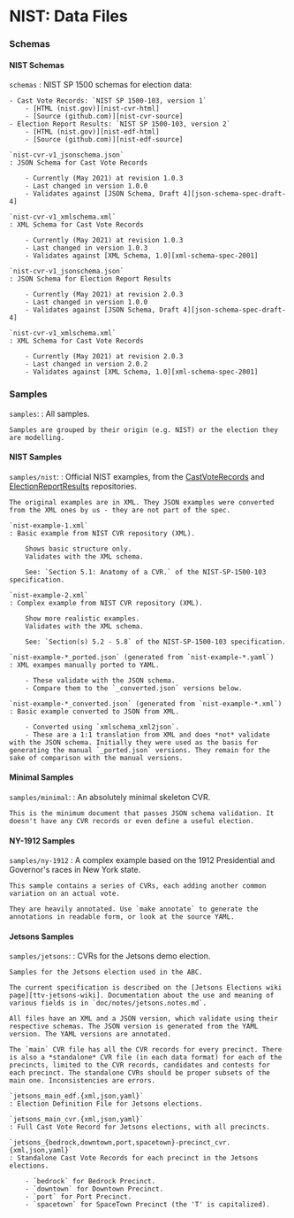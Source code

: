# NIST: Data Files

### Schemas

#### NIST Schemas

`schemas`
: NIST SP 1500 schemas for election data:

    - Cast Vote Records: `NIST SP 1500-103, version 1`
        - [HTML (nist.gov)][nist-cvr-html]
        - [Source (github.com)][nist-cvr-source]
    - Election Report Results: `NIST SP 1500-103, version 2`
        - [HTML (nist.gov)][nist-edf-html]
        - [Source (github.com)][nist-edf-source]

    `nist-cvr-v1_jsonschema.json`
    : JSON Schema for Cast Vote Records

        - Currently (May 2021) at revision 1.0.3
        - Last changed in version 1.0.0
        - Validates against [JSON Schema, Draft 4][json-schema-spec-draft-4]

    `nist-cvr-v1_xmlschema.xml`
    : XML Schema for Cast Vote Records

        - Currently (May 2021) at revision 1.0.3
        - Last changed in version 1.0.3
        - Validates against [XML Schema, 1.0][xml-schema-spec-2001]

    `nist-cvr-v1_jsonschema.json`
    : JSON Schema for Election Report Results

        - Currently (May 2021) at revision 2.0.3
        - Last changed in version 1.0.0
        - Validates against [JSON Schema, Draft 4][json-schema-spec-draft-4]

    `nist-cvr-v1_xmlschema.xml`
    : XML Schema for Cast Vote Records

        - Currently (May 2021) at revision 2.0.3
        - Last changed in version 2.0.2
        - Validates against [XML Schema, 1.0][xml-schema-spec-2001]

### Samples

`samples`:
: All samples.

    Samples are grouped by their origin (e.g. NIST) or the election they are modelling.

#### NIST Samples

`samples/nist`:
: Official NIST examples, from the [CastVoteRecords][nist-cvr-source] and [ElectionReportResults][nist-edf-source] repositories.

    The original examples are in XML. They JSON examples were converted from the XML ones by us - they are not part of the spec.

    `nist-example-1.xml`
    : Basic example from NIST CVR repository (XML).

        Shows basic structure only.
        Validates with the XML schema.
        
        See: `Section 5.1: Anatomy of a CVR.` of the NIST-SP-1500-103 specification.

    `nist-example-2.xml`
    : Complex example from NIST CVR repository (XML).

        Show more realistic examples.
        Validates with the XML schema.

        See: `Section(s) 5.2 - 5.8` of the NIST-SP-1500-103 specification.

    `nist-example-*_ported.json` (generated from `nist-example-*.yaml`)
    : XML exampes manually ported to YAML.

        - These validate with the JSON schema.
        - Compare them to the `_converted.json` versions below.

    `nist-example-*_converted.json` (generated from `nist-example-*.xml`)
    : Basic example converted to JSON from XML.

        - Converted using `xmlschema_xml2json`.
        - These are a 1:1 translation from XML and does *not* validate with the JSON schema. Initially they were used as the basis for generating the manual `_ported.json` versions. They remain for the sake of comparison with the manual versions.

#### Minimal Samples

`samples/minimal`:
: An absolutely minimal skeleton CVR.

    This is the minimum document that passes JSON schema validation. It doesn't have any CVR records or even define a useful election. 

#### NY-1912 Samples

`samples/ny-1912`
: A complex example based on the 1912 Presidential and Governor's races in New York state.

    This sample contains a series of CVRs, each adding another common variation on an actual vote.

    They are heavily annotated. Use `make annotate` to generate the annotations in readable form, or look at the source YAML.

#### Jetsons Samples

`samples/jetsons`:
: CVRs for the Jetsons demo election.

    Samples for the Jetsons election used in the ABC.

    The current specification is described on the [Jetsons Elections wiki page][ttv-jetsons-wiki]. Documentation about the use and meaning of various fields is in `doc/notes/jetsons.notes.md`.

    All files have an XML and a JSON version, which validate using their respective schemas. The JSON version is generated from the YAML version. The YAML versions are annotated.

    The `main` CVR file has all the CVR records for every precinct. There is also a *standalone* CVR file (in each data format) for each of the precincts, limited to the CVR records, candidates and contests for each precinct. The standalone CVRs should be proper subsets of the main one. Inconsistencies are errors.

    `jetsons_main_edf.{xml,json,yaml}`
    : Election Definition File for Jetsons elections.

    `jetsons_main_cvr.{xml,json,yaml}`
    : Full Cast Vote Record for Jetsons elections, with all precincts.

    `jetsons_{bedrock,downtown,port,spacetown}-precinct_cvr.{xml,json,yaml}`
    : Standalone Cast Vote Records for each precinct in the Jetsons elections.

        - `bedrock` for Bedrock Precinct.
        - `downtown` for Downtown Precinct.
        - `port` for Port Precinct.
        - `spacetown` for SpaceTown Precinct (the 'T' is capitalized).

[nist-cvr-html]: https://pages.nist.gov/CastVoteRecords/
[nist-cvr-source]: https://github.com/usnistgov/CastVoteRecords
[nist-edf-html]: https://pages.nist.gov/ElectionReportResults/
[nist-edf-source]: https://github.com/usnistgov/ElectionReportResults

[json-schema-spec-all]: https://json-schema.org/specification-links.html
[json-schema-spec-current]: https://json-schema.org/specification-links.html
[json-schema-spec-draft-4]: https://json-schema.org/specification-links.html#draft-4
[json-schema-rfc-draft-4]: https://tools.ietf.org/html/draft-zyp-json-schema-04

[xml-schema-spec-2001]: https://www.w3.org/2001/XMLSchema

[ttv-jetsons-wiki]: https://github.com/ion-oset/cast-vote-records/wiki/Jetsons-Election
